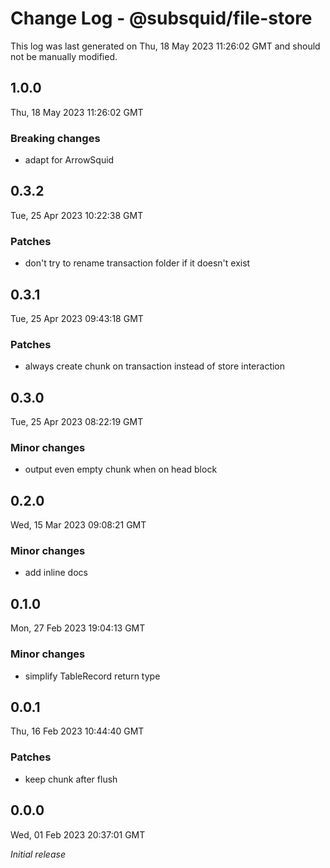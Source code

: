 # Change Log - @subsquid/file-store

This log was last generated on Thu, 18 May 2023 11:26:02 GMT and should not be manually modified.

## 1.0.0
Thu, 18 May 2023 11:26:02 GMT

### Breaking changes

- adapt for ArrowSquid

## 0.3.2
Tue, 25 Apr 2023 10:22:38 GMT

### Patches

- don't try to rename transaction folder if it doesn't exist

## 0.3.1
Tue, 25 Apr 2023 09:43:18 GMT

### Patches

- always create chunk on transaction instead of store interaction

## 0.3.0
Tue, 25 Apr 2023 08:22:19 GMT

### Minor changes

- output even empty chunk when on head block

## 0.2.0
Wed, 15 Mar 2023 09:08:21 GMT

### Minor changes

- add inline docs

## 0.1.0
Mon, 27 Feb 2023 19:04:13 GMT

### Minor changes

- simplify TableRecord return type

## 0.0.1
Thu, 16 Feb 2023 10:44:40 GMT

### Patches

- keep chunk after flush

## 0.0.0
Wed, 01 Feb 2023 20:37:01 GMT

_Initial release_

